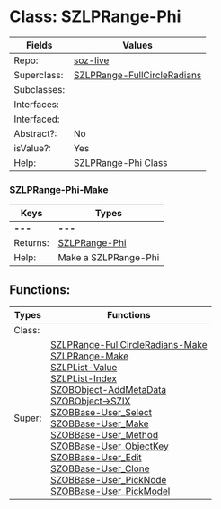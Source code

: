 
# Class:	SZLPRange-Phi

| Fields | Values |
| --------- | --------- |
| Repo: | [soz-live](/repos/soz-live.html) |
| Superclass: | [SZLPRange-FullCircleRadians](SZLPRange-FullCircleRadians.html) |
| Subclasses: |  |
| Interfaces: |  |
| Interfaced: |  |
| Abstract?: | No |
| isValue?: | Yes |
| Help: | SZLPRange-Phi Class |

### SZLPRange-Phi-Make

| Keys | Types |
| --------- | --------- |
| **---** | **---** |
| Returns: | [SZLPRange-Phi](SZLPRange-Phi.html) |
| Help: | Make a SZLPRange-Phi |


## Functions:

| Types | Functions |
| --------- | --------- |
| Class: |  |
| Super: | [SZLPRange-FullCircleRadians-Make](SZLPRange-FullCircleRadians.html) <br> [SZLPRange-Make](SZLPRange.html) <br> [SZLPList-Value](SZLPList.html) <br> [SZLPList-Index](SZLPList.html) <br> [SZOBObject-AddMetaData](SZOBObject.html) <br> [SZOBObject->SZIX](SZOBObject.html) <br> [SZOBBase-User_Select](SZOBBase.html) <br> [SZOBBase-User_Make](SZOBBase.html) <br> [SZOBBase-User_Method](SZOBBase.html) <br> [SZOBBase-User_ObjectKey](SZOBBase.html) <br> [SZOBBase-User_Edit](SZOBBase.html) <br> [SZOBBase-User_Clone](SZOBBase.html) <br> [SZOBBase-User_PickNode](SZOBBase.html) <br> [SZOBBase-User_PickModel](SZOBBase.html) |


